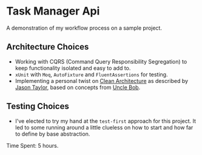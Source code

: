 # Task Manager Api

A demonstration of my workflow process on a sample project.

## Architecture Choices

- Working with CQRS (Command Query Responsibility Segregation) to keep functionality isolated and easy to add to.
- `xUnit` with `Moq`, `AutoFixture` and `FluentAssertions` for testing.
- Implementing a personal twist on [Clean Architecture](https://jasontaylor.dev/clean-architecture-getting-started/) as described by [Jason Taylor](https://github.com/jasontaylordev), based on concepts from [Uncle Bob](https://blog.cleancoder.com/uncle-bob/2012/08/13/the-clean-architecture.html).

## Testing Choices

- I've elected to try my hand at the `test-first` approach for this project. It led to some running around a little clueless on how to start and how far to define by base abstraction.

Time Spent: 5 hours.
